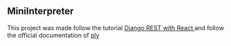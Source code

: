 ## MiniInterpreter
This project was made follow the tutorial [Django REST with React ](https://www.valentinog.com/blog/tutorial-api-django-rest-react/) and
follow the official documentation of [ply](http://www.dabeaz.com/ply/ply.html)
